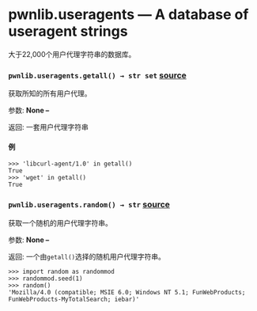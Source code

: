 # pwnlib.useragents — A database of useragent strings

大于22,000个用户代理字符串的数据库。

### `pwnlib.useragents.getall() → str set` [source](https://github.com/Gallopsled/pwntools/blob/67473560c7/pwnlib/useragents.py#L23-40)

获取所知的所有用户代理。

参数:	**None –**

返回:	一套用户代理字符串

#### 例

```shell
>>> 'libcurl-agent/1.0' in getall()
True
>>> 'wget' in getall()
True
```

### `pwnlib.useragents.random() → str` [source](https://github.com/Gallopsled/pwntools/blob/67473560c7/pwnlib/useragents.py#L42-58)

获取一个随机的用户代理字符串。

参数:	**None –**

返回:	一个由`getall()`选择的随机用户代理字符串。

```shell
>>> import random as randommod
>>> randommod.seed(1)
>>> random()
'Mozilla/4.0 (compatible; MSIE 6.0; Windows NT 5.1; FunWebProducts; FunWebProducts-MyTotalSearch; iebar)'
```
